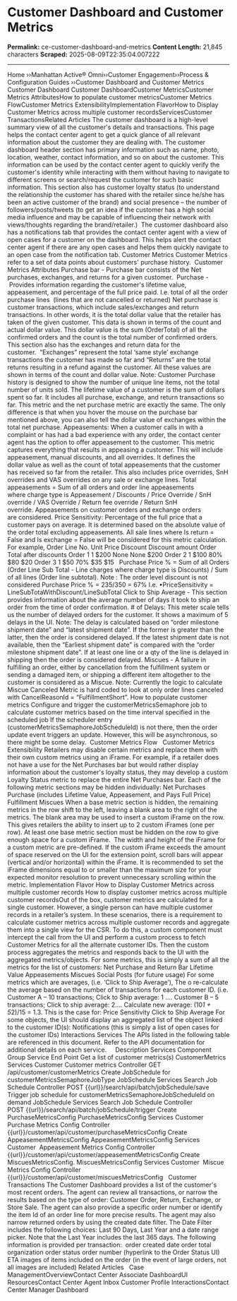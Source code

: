 # Customer Dashboard and Customer Metrics

**Permalink:** ce-customer-dashboard-and-metrics
**Content Length:** 21,845 characters
**Scraped:** 2025-08-09T22:35:04.007222

---

Home &rsaquo;&rsaquo;Manhattan Active® Omni&rsaquo;&rsaquo;Customer Engagement&rsaquo;&rsaquo;Process & Configuration Guides ››Customer Dashboard and Customer Metrics Customer Dashboard Customer DashboardCustomer MetricsCustomer Metrics AttributesHow to populate customer metricsCustomer Metrics FlowCustomer Metrics ExtensibilityImplementation FlavorHow to Display Customer Metrics across multiple customer recordsServicesCustomer TransactionsRelated Articles The customer dashboard is a high-level summary view of all the customer's details and transactions. This page helps the contact center agent&nbsp;to get a quick glance of&nbsp;all relevant information about the customer they are dealing with. The customer dashboard header section has primary information such as name, photo, location, weather, contact information, and so on&nbsp;about the customer. This information can be used by the contact center agent to quickly verify the customer's identity while interacting with them without having to navigate to different screens or search/request the customer&nbsp;for such basic information.&nbsp;This section also has customer loyalty status (to understand the relationship the customer has shared with the retailer since he/she has been an active customer of the brand) and social presence – the number&nbsp;of followers/posts/tweets (to get an idea if the customer has a high social media influence and may be capable of influencing their network with views/thoughts regarding the brand/retailer.)&nbsp; The customer dashboard also has a notifications tab that&nbsp;provides the contact center agent&nbsp;with a view of open cases for a customer on the dashboard. This helps alert the contact center agent if there are any open cases and helps them quickly navigate to an open case from the notification tab. Customer Metrics Customer Metrics refer to a set of data points about customers' purchase history.&nbsp; Customer Metrics Attributes Purchase bar&nbsp;-&nbsp;Purchase bar consists of the Net purchases, exchanges, and returns for a given customer.&nbsp; Purchase&nbsp;-&nbsp;Provides information regarding the customer's lifetime value, appeasement, and percentage of the full price paid. I.e. total of all the order purchase lines&nbsp;&nbsp;(lines that are not cancelled or returned) Net purchase is customer transactions, which include sales/exchanges and return transactions. In other words, it is the total dollar value that the retailer has taken of the given customer. This data is shown in terms of the count and actual dollar value. This dollar&nbsp;value is the sum (OrderTotal) of all the confirmed orders and the count is the total number of confirmed orders. This section also has the exchanges and return data for the customer.&nbsp;&nbsp;“Exchanges” represent the total ‘same style’ exchange transactions the customer has made so far and “Returns” are the total returns resulting in a refund against the customer. All these values are shown in terms of the count and dollar value. Note: Customer Purchase history is designed to show the number of unique line items, not the total number of units sold. The lifetime value&nbsp;of a customer is the sum of dollars spent so far. It includes all purchase, exchange, and return transactions so far.&nbsp;This metric and the net purchase metric are exactly the same. The only difference is that when you hover the mouse on the purchase bar mentioned above, you can also tell the dollar value of exchanges within the total net purchase. Appeasements:&nbsp;When a customer calls in with a complaint or has had a bad experience with any order, the contact center agent&nbsp;has the option to offer appeasement to the customer. This metric captures everything that results in appeasing a customer. This will include appeasement,&nbsp;manual discounts, and all overrides. It defines the dollar&nbsp;value as well as the count of total appeasements that the customer has received so far from the retailer. This also includes price overrides, SnH overrides and VAS overrides on any sale or exchange lines. Total appeasements = Sum of all orders&nbsp;and order line&nbsp;appeasements where&nbsp;charge type is&nbsp;Appeasement / Discounts / Price Override / SnH override / VAS Override / Return fee override / Return SnH override.&nbsp;Appeasements on customer orders and exchange orders are&nbsp;considered. Price Sensitivity: Percentage of the full price that a customer pays on average. It is determined based on the absolute value of the order total excluding appeasements.&nbsp;All sale lines where Is return = False and Is exchange = False will be considered for this metric calculation. For example, Order Line No. Unit Price Discount Discount amount Order Total after discounts Order 1 1 $200 None None $200 Order 2 1 $100 80% $80 $20 Order 3 1 $50 70% $35 $15 &nbsp; Purchase Price % = Sum of all Orders (Order Line Sub Total - Line charges where charge type is&nbsp;Discounts) / Sum of all lines (Order line subtotal). Note : The order level discount is not considered Purchase Price % = 235/350 = 67% I.e.&nbsp;•PriceSensitivity = LineSubTotaWithDiscount/LineSubTotal Click to Ship Average&nbsp;- This section provides information about the average number of days it took to ship an order from the time of order confirmation. # of Delays:&nbsp;This meter scale tells us the number of delayed orders for the customer. It shows a maximum of 5 delays in the UI. Note: The delay is calculated based on “order milestone shipment date” and “latest shipment date”. If the former is greater than the latter, then the order is considered delayed. If the latest shipment date is not available, then the “Earliest shipment date” is compared with the “order milestone shipment date”. If at least one line or a qty of the line is delayed in shipping then the order is considered delayed. Miscues&nbsp;- A failure in fulfilling an order, either by cancellation from the fulfillment system or sending a damaged item, or shipping a different item altogether to the customer is considered&nbsp;as a Miscue. Note:&nbsp;Currently the logic to calculate Miscue Canceled Metric is hard coded to look at only order lines canceled with CancelReasonId = “FulfillmentShort”. How to populate customer metrics Configure and trigger the customerMetricsSemaphore job to calculate customer metrics based on the time interval specified in the scheduled job If the scheduler entry (customerMetricsSemaphoreJobScheduleId) is not there, then the order update event triggers an update. However, this will be asynchronous, so there might be some delay.&nbsp; Customer Metrics Flow &nbsp; Customer Metrics Extensibility Retailers may disable certain metrics and replace them with their own custom metrics using an iFrame. For example, if a retailer does not have a use for the Net Purchases bar but would rather display information about the customer's loyalty status, they may develop a custom Loyalty Status metric to replace the entire Net Purchases bar. Each of the following metric sections may be hidden individually: Net Purchases Purchase (includes Lifetime Value, Appeasement, and Pays Full Price) Fulfillment Miscues When a base metric section is hidden, the remaining metrics in the row shift to the left, leaving a blank area to the right of the metrics. The blank area may be used to insert a custom iFrame on the row. This gives retailers the ability to insert up to 2 custom iFrames (one per row). At least one base metric section must be hidden on the row to give enough space for a custom iFrame.&nbsp; The width and height of the iFrame for a custom metric are pre-defined. If the custom iFrame exceeds the amount of space reserved on the UI for the extension point, scroll bars will appear (vertical and/or horizontal) within the iFrame. It is recommended to set the iFrame dimensions equal to or smaller than the maximum size for your expected monitor resolution to prevent unnecessary scrolling within the metric. Implementation Flavor How to Display Customer Metrics across multiple customer records How to display customer metrics across multiple customer recordsOut of the box, customer metrics are calculated for a single customer. However, a single person can have multiple customer records in a retailer&rsquo;s system. In these scenarios, there is a requirement to calculate customer metrics across multiple customer records and aggregate them into a single view for the CSR. To do this, a custom component must intercept the call from the UI and perform a custom process to fetch Customer Metrics for all the alternate customer IDs. Then the custom process aggregates the metrics and responds back to the UI with the aggregated metrics/objects. For some metrics, this is simply a sum of all the metrics for the list of customers: Net Purchase and Return Bar Lifetime Value Appeasements Miscues Social Posts (for future usage) For some metrics which are averages, (i.e. &lsquo;Click to Ship Average&rsquo;), The o re-calculate the average based on the number of transactions for each customer ID. (i.e. Customer A &ndash; 10 transactions; Click to Ship average: 1 &hellip;. Customer B &ndash; 5 transactions; Click to ship average: 2&hellip;. Calculate new average: (10*1 + 5*2)/15 = 1.3. This is the case for: Price Sensitivity Click to Ship Average For some objects, the UI should display an aggregated list of the object linked to the customer ID(s): Notifications (this is simply a list of open cases for the customer IDs) Interactions Services The&nbsp;APIs listed in the following table are referenced in this document. Refer to the API documentation for additional details on&nbsp;each service. &nbsp; &nbsp;&nbsp;Description Services Component&nbsp; Group Service End Point Get a list of customer metrics(s) CustomerMetrics Services Customer Customer metrics Controller GET /api/customer/customerMetrics Create JobSchedule for customerMetricsSemaphoreJobType JobSchedule Services Search Job Schedule Controller POST&nbsp;{{url}}/search/api/batch/jobSchedule/save Trigger job schedule for&nbsp;customerMetricsSemaphoreJobScheduleId on demand JobSchedule Services Search Job Schedule Controller POST&nbsp;{{url}}/search/api/batch/jobSchedule/trigger Create PurchaseMetricsConfig PurchaseMetricsConfig Services Customer&nbsp; Purchase Metrics Config Controller {{url}}/customer/api/customer/purchaseMetricsConfig Create AppeasementMetricsConfig AppeasementMetricsConfig Services Customer&nbsp; Appeasement Metrics Config Controller {{url}}/customer/api/customer/appeasementMetricsConfig Create MiscuesMetricsConfig. MiscuesMetricsConfig Services Customer&nbsp; Miscue&nbsp; Metrics Config Controller {{url}}/customer/api/customer/miscuesMetricsConfig &nbsp; Customer Transactions The Customer Dashboard provides a list of the customer's most recent orders. The agent can review all transactions, or narrow the results based on the type of order: Customer Order, Return, Exchange, or Store Sale. The agent can also provide a specific order number or identify the item Id of an order line for more precise results. The agent may also narrow returned orders by using the created date filter. The Date Filter includes the following choices: Last 90 Days, Last Year and a date range picker. Note that the Last Year includes the last 365 days. The following information is provided per transaction:&nbsp; order created date order total organization order status order number (hyperlink to the Order Status UI) ETA images of items included on the order (in the event of large orders, not all images are included) Related Articles &nbsp; Case ManagementOverviewContact Center Associate DashboardUI ResourcesContact Center Agent Inbox Customer Profile InteractionsContact Center Manager Dashboard &nbsp;